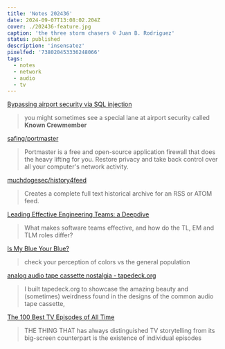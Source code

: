 ```yaml
---
title: 'Notes 202436'
date: 2024-09-07T13:08:02.204Z
cover: ./202436-feature.jpg
caption: 'the three storm chasers © Juan B. Rodriguez'
status: published
description: 'insensatez'
pixelfed: '738020453336248066'
tags:
  - notes
  - network
  - audio
  - tv
---
```


[Bypassing airport security via SQL injection](https://ian.sh/tsa?ref=labnotes.org)

> you might sometimes see a special lane at airport security called **Known Crewmember**

[safing/portmaster](https://github.com/safing/portmaster)

> Portmaster is a free and open-source application firewall that does the heavy lifting for you. Restore privacy and take back control over all your computer's network activity.

[muchdogesec/history4feed](https://github.com/muchdogesec/history4feed)

> Creates a complete full text historical archive for an RSS or ATOM feed.

[Leading Effective Engineering Teams: a Deepdive](https://newsletter.pragmaticengineer.com/p/leading-effective-engineering-teams)

> What makes software teams effective, and how do the TL, EM and TLM roles differ?

[Is My Blue Your Blue?](https://ismy.blue/)

> check your perception of colors vs the general population

[analog audio tape cassette nostalgia - tapedeck.org](http://www.tapedeck.org/index.php)

> I built tapedeck.org to showcase the amazing beauty and (sometimes) weirdness found in the designs of the common audio tape cassette,

[The 100 Best TV Episodes of All Time](https://www.rollingstone.com/tv-movies/tv-movie-lists/best-tv-episodes-of-all-time-1235090945/fargo-bisquik-season-5-episode-10-1235090951/)

> THE THING THAT has always distinguished TV storytelling from its big-screen counterpart is the existence of individual episodes

